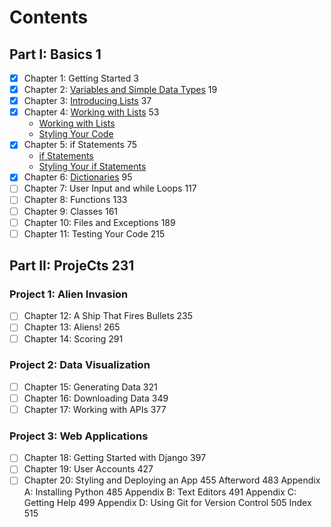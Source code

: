 # Contents

## Part I: **Basics** 1

- [x] Chapter 1: Getting Started  3
- [x] Chapter 2: [Variables and Simple Data Types](./ch-02/notes/variables-and-simple-data-types.md) 19
- [x] Chapter 3: [Introducing Lists](./ch-03/notes/introducing-lists.md) 37
- [x] Chapter 4: [Working with Lists](./ch-04/notes/working-with-lists.md) 53
  - [Working with Lists](./ch-04/notes/working-with-lists.md#working-with-lists)
  - [Styling Your Code](./ch-04/notes/styling-your-code.md)
- [x] Chapter 5: if Statements 75
  - [if Statements](./ch-05/notes/if-statements.md#if-statements)
  - [Styling Your if Statements](./ch-05/notes/styling-your-if-statements.md#styling-your-if-statements)
- [x] Chapter 6: [Dictionaries](./ch-06/notes/dictionaries.md) 95
- [ ] Chapter 7: User Input and while Loops 117
- [ ] Chapter 8: Functions  133
- [ ] Chapter 9: Classes 161
- [ ] Chapter 10: Files and Exceptions 189
- [ ] Chapter 11: Testing Your Code 215

## Part II: ProjeCts 231

### Project 1: Alien Invasion

- [ ] Chapter 12: A Ship That Fires Bullets 235
- [ ] Chapter 13: Aliens! 265
- [ ] Chapter 14: Scoring  291

### Project 2: Data Visualization

- [ ] Chapter 15: Generating Data 321
- [ ] Chapter 16: Downloading Data 349
- [ ] Chapter 17: Working with APIs 377

### Project 3: Web Applications

- [ ] Chapter 18: Getting Started with Django 397
- [ ] Chapter 19: User Accounts 427
- [ ] Chapter 20: Styling and Deploying an App  455
Afterword 483
Appendix A: Installing Python  485
Appendix B: Text Editors 491
Appendix C: Getting Help  499
Appendix D: Using Git for Version Control 505
Index  515

